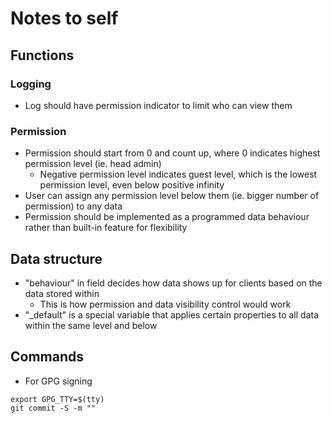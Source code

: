 # Notes to self

## Functions

### Logging

- Log should have permission indicator to limit who can view them

### Permission

- Permission should start from 0 and count up, where 0 indicates highest permission level (ie. head admin)
  - Negative permission level indicates guest level, which is the lowest permission level, even below positive infinity
- User can assign any permission level below them (ie. bigger number of permission) to any data
- Permission should be implemented as a programmed data behaviour rather than built-in feature for flexibility

## Data structure

- "behaviour" in field decides how data shows up for clients based on the data stored within
  - This is how permission and data visibility control would work
- "_default" is a special variable that applies certain properties to all data within the same level and below

## Commands

- For GPG signing

```
export GPG_TTY=$(tty)
git commit -S -m ""
```

